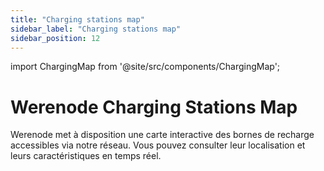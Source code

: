 ```yaml
---
title: "Charging stations map"
sidebar_label: "Charging stations map"
sidebar_position: 12
---
```


import ChargingMap from '@site/src/components/ChargingMap';

# Werenode Charging Stations Map

Werenode met à disposition une carte interactive des bornes de recharge accessibles via notre réseau. Vous pouvez consulter leur localisation et leurs caractéristiques en temps réel.

<ChargingMap />
